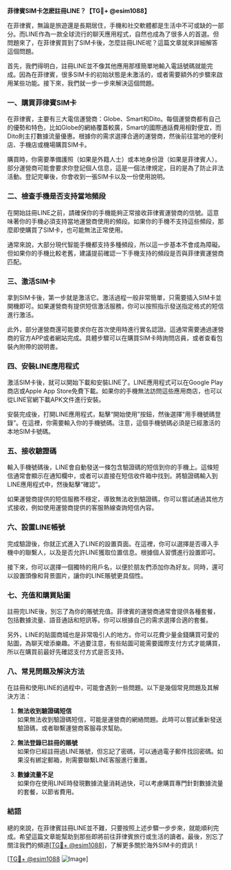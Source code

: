 **菲律賓SIM卡怎麽註冊LINE？【TG💪+ @esim1088】**

在菲律賓，無論是旅遊還是長期居住，手機和社交軟體都是生活中不可或缺的一部分。而LINE作為一款全球流行的聊天應用程式，自然也成為了很多人的首選。但問題來了，在菲律賓買到了SIM卡後，怎麼註冊LINE呢？這篇文章就來詳細解答這個問題。

首先，我們得明白，註冊LINE並不像其他應用那樣簡單地輸入電話號碼就能完成。因為在菲律賓，很多SIM卡的初始狀態是未激活的，或者需要額外的步驟來啟用某些功能。接下來，我們就一步一步來解決這個問題。

### 一、購買菲律賓SIM卡

在菲律賓，主要有三大電信運營商：Globe、Smart和Dito。每個運營商都有自己的優勢和特色，比如Globe的網絡覆蓋較廣，Smart的國際通話費用相對便宜，而Dito則主打數據流量優惠。根據你的需求選擇合適的運營商，然後前往當地的便利店、手機店或機場購買SIM卡。

購買時，你需要準備護照（如果是外籍人士）或本地身份證（如果是菲律賓人）。部分運營商可能會要求你登記個人信息，這是一個法律規定，目的是為了防止非法活動。登記完畢後，你會收到一張SIM卡以及一份使用說明。

### 二、檢查手機是否支持當地頻段

在開始註冊LINE之前，請確保你的手機能夠正常接收菲律賓運營商的信號。這意味著你的手機必須支持當地運營商使用的頻段。如果你的手機不支持這些頻段，那麼即使購買了SIM卡，也可能無法正常使用。

通常來說，大部分現代智能手機都支持多種頻段，所以這一步基本不會成為障礙。但如果你的手機比較老舊，建議提前確認一下手機支持的頻段是否與菲律賓運營商匹配。

### 三、激活SIM卡

拿到SIM卡後，第一步就是激活它。激活過程一般非常簡單，只需要插入SIM卡並開機即可。如果運營商有提供短信激活服務，你可以按照指示發送指定格式的短信進行激活。

此外，部分運營商還可能要求你在首次使用時進行實名認證。這通常需要通過運營商的官方APP或者網站完成。具體步驟可以在購買SIM卡時詢問店員，或者查看包裝內附帶的說明書。

### 四、安裝LINE應用程式

激活SIM卡後，就可以開始下載和安裝LINE了。LINE應用程式可以在Google Play商店或Apple App Store免費下載。如果你的手機無法訪問這些應用商店，也可以從LINE官網下載APK文件進行安裝。

安裝完成後，打開LINE應用程式，點擊“開始使用”按鈕，然後選擇“用手機號碼登錄”。在這裡，你需要輸入你的手機號碼。注意，這個手機號碼必須是已經激活的本地SIM卡號碼。

### 五、接收驗證碼

輸入手機號碼後，LINE會自動發送一條包含驗證碼的短信到你的手機上。這條短信通常會顯示在通知欄中，或者可以直接在短信收件箱中找到。將驗證碼輸入到LINE應用程式中，然後點擊“確認”。

如果運營商提供的短信服務不穩定，導致無法收到驗證碼，你可以嘗試通過其他方式接收，例如使用運營商提供的客服熱線查詢短信內容。

### 六、設置LINE帳號

完成驗證後，你就正式進入了LINE的設置頁面。在這裡，你可以選擇是否導入手機中的聯繫人，以及是否允許LINE獲取位置信息。根據個人習慣進行設置即可。

接下來，你可以選擇一個獨特的用戶名，以便於朋友們添加你為好友。同時，還可以設置頭像和背景圖片，讓你的LINE賬號更具個性。

### 七、充值和購買貼圖

註冊完LINE後，別忘了為你的賬號充值。菲律賓的運營商通常會提供各種套餐，包括數據流量、語音通話和短訊等。你可以根據自己的需求選擇合適的套餐。

另外，LINE的貼圖商城也是非常吸引人的地方。你可以花費少量金錢購買可愛的貼圖，為聊天增添樂趣。不過要注意，有些貼圖可能需要國際支付方式才能購買，所以在購買前最好先確認支付方式是否支持。

### 八、常見問題及解決方法

在註冊和使用LINE的過程中，可能會遇到一些問題。以下是幾個常見問題及其解決方法：

1. **無法收到驗證碼短信**  
   如果無法收到驗證碼短信，可能是運營商的網絡問題。此時可以嘗試重新發送驗證碼，或者聯繫運營商客服尋求幫助。

2. **無法登錄已註冊的賬號**  
   如果你已經註冊過LINE賬號，但忘記了密碼，可以通過電子郵件找回密碼。如果沒有綁定郵箱，則需要聯繫LINE客服進行重置。

3. **數據流量不足**  
   如果你在使用LINE時發現數據流量消耗過快，可以考慮購買專門針對數據流量的套餐，以節省費用。

### 結語

總的來說，在菲律賓註冊LINE並不難，只要按照上述步驟一步步來，就能順利完成。希望這篇文章能幫助到那些即將前往菲律賓旅行或生活的讀者。最後，別忘了關注我們的頻道[[TG💪+ @esim1088](https://t.me/s/esim1088)]，了解更多關於海外SIM卡的資訊！

[[TG💪+ @esim1088](https://t.me/s/esim1088) ![Image](https://i.postimg.cc/4NQfJmqS/Snipaste-2025-05-13-00-14-12.png)]